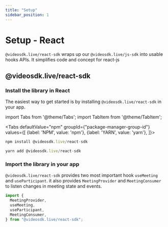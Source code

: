 ```yaml
---
title: "Setup"
sidebar_position: 1
---
```


# Setup - React

`@videosdk.live/react-sdk` wraps up our `@videosdk.live/js-sdk` into usable hooks APIs. It simplifies code and concept for react-js

## @videosdk.live/react-sdk

### Install the library in React

The easiest way to get started is by installing `@videosdk.live/react-sdk` in your app.

import Tabs from '@theme/Tabs';
import TabItem from '@theme/TabItem';

<Tabs
defaultValue="npm"
groupId={"package-manager-group-id"}
values={[
{label: 'NPM', value: 'npm'},
{label: 'YARN', value: 'yarn'},
]}>
<TabItem value="npm">

```js
npm install @videosdk.live/react-sdk
```

</TabItem>
<TabItem value="yarn">

```js
yarn add @videosdk.live/react-sdk
```

</TabItem>
</Tabs>

### Import the library in your app

`@videosdk.live/react-sdk` provides two most important hook `useMeeting` and `useParticipant`. it also provides `MeetingProvider` and `MeetingConsumer` to listen changes in meeting state and events.

```javascript title="Import the library"
import {
  MeetingProvider,
  useMeeting,
  useParticipant,
  MeetingConsumer,
} from "@videosdk.live/react-sdk";
```
